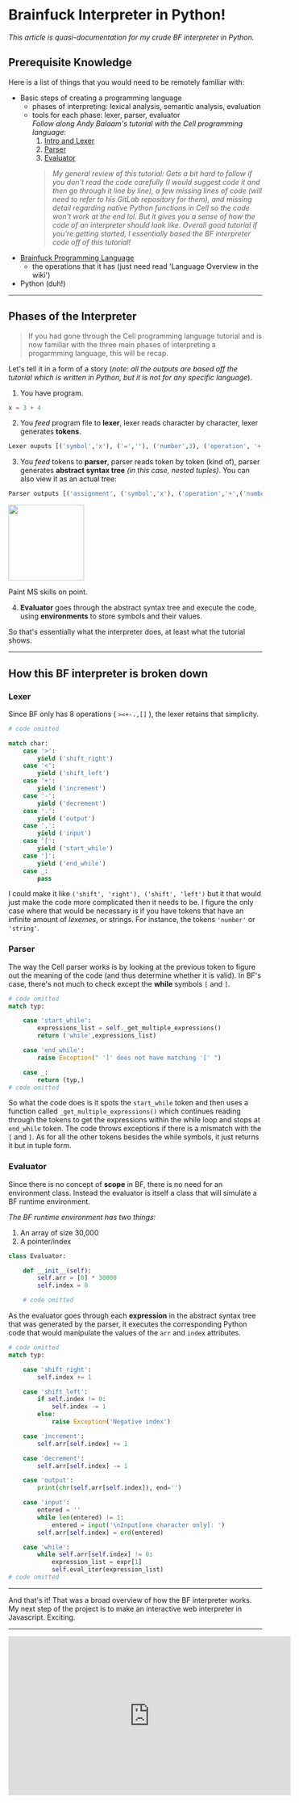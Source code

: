 # Brainfuck Interpreter in Python!

*This article is quasi-documentation for my crude BF interpreter in Python.*

## Prerequisite Knowledge

Here is a list of things that you would need to be remotely familiar with:
- Basic steps of creating a programming language
    - phases of interpreting: lexical analysis, semantic analysis, evaluation
    - tools for each phase: lexer, parser, evaluator  
    *Follow along Andy Balaam's tutorial with the Cell programming language:*
        1. [Intro and Lexer](https://accu.org/journals/overload/26/145/balaam_2510/)
        2. [Parser](https://members.accu.org/index.php/journals/2532)
        3. [Evaluator](https://members.accu.org/index.php/journals/2565)  
        >*My general review of this tutorial: Gets a bit hard to follow if you don't read the code carefully (I would suggest code it and then go through it line by line), a few missing lines of code (will need to refer to his GitLab repository for them), and missing detail regarding native Python functions in Cell so the code won't work at the end lol. But it gives you a sense of how the code of an interpreter should look like. Overall good tutorial if you're getting started, I essentially based the BF interpreter code off of this tutorial!*
- [Brainfuck Programming Language](https://esolangs.org/wiki/Brainfuck)
    - the operations that it has (just need read 'Language Overview in the wiki')
- Python (duh!)

---

## Phases of the Interpreter

>If you had gone through the Cell programming language tutorial and is now familiar with the three main phases of interpreting a progarmming language, this will be recap.  

Let's tell it in a form of a story (*note: all the outputs are based off the tutorial which is written in Python, but it is not for any specific language*). 

1. You have program.
```python
x = 3 + 4
```
2. You *feed* program file to **lexer**, lexer reads character by character, lexer generates **tokens**.
```python
Lexer ouputs [('symbol','x'), ('=',''), ('number',3), ('operation', '+'), ('number', 4)]
```
3. You *feed* tokens to **parser**, parser reads token by token (kind of), parser generates **abstract syntax tree** *(in this case, nested tuples)*. You can also view it as an actual tree:
```python
Parser outputs [('assignment', ('symbol','x'), ('operation','+',('number',3), ('number',4)))]
```
<img src="https://i.imgur.com/yXMKP3D.png" height=150> 


Paint MS skills on point.

4. **Evaluator** goes through the abstract syntax tree and execute the code, using **environments** to store symbols and their values.

So that's essentially what the interpreter does, at least what the tutorial shows.

---

## How this BF interpreter is broken down

### Lexer

Since BF only has 8 operations ( `><+-.,[]` ), the lexer retains that simplicity.

```python
# code omitted

match char:
    case '>':
        yield ('shift_right')
    case '<':
        yield ('shift_left')
    case '+':
        yield ('increment')
    case '-':
        yield ('decrement')
    case '.':
        yield ('output')
    case ',':
        yield ('input')
    case '[':
        yield ('start_while')
    case ']':
        yield ('end_while')
    case _:
        pass
```

I could make it like `('shift', 'right'), ('shift', 'left')` but it that would just make the code more complicated then it needs to be. I figure the only case where that would be necessary is if you have tokens that have an infinite amount of *lexemes*, or strings. For instance, the tokens `'number'` or `'string'`.

### Parser

The way the Cell parser works is by looking at the previous token to figure out the meaning of the code (and thus determine whether it is valid). In BF's case, there's not much to check except the **while** symbols `[` and `]`.

```python
# code omitted
match typ:

    case 'start_while':
        expressions_list = self._get_multiple_expressions()
        return ('while',expressions_list)

    case 'end_while':
        raise Exception(" ']' does not have matching '[' ")

    case _:
        return (typ,)
# code omitted
```

So what the code does is it spots the `start_while` token and then uses a function called `_get_multiple_expressions()` which continues reading through the tokens to get the expressions within the while loop and stops at `end_while` token. The code throws exceptions if there is a mismatch with the `[` and `]`. As for all the other tokens besides the while symbols, it just returns it but in tuple form.

### Evaluator

Since there is no concept of **scope** in BF, there is no need for an environment class. Instead the evaluator is itself a class that will simulate a BF runtime environment. 

*The BF runtime environment has two things:*  
1. An array of size 30,000
2. A pointer/index

```python
class Evaluator:

    def __init__(self):
        self.arr = [0] * 30000
        self.index = 0

    # code omitted
```

As the evaluator goes through each **expression** in the abstract syntax tree that was generated by the parser, it executes the corresponding Python code that would manipulate the values of the `arr` and `index` attributes.

```python
# code omitted
match typ:

    case 'shift_right':
        self.index += 1

    case 'shift_left':
        if self.index != 0:
            self.index -= 1
        else:
            raise Exception('Negative index')

    case 'increment':
        self.arr[self.index] += 1

    case 'decrement':
        self.arr[self.index] -= 1

    case 'output':
        print(chr(self.arr[self.index]), end='')

    case 'input':
        entered = ''
        while len(entered) != 1:
            entered = input('\nInput[one character only]: ')
        self.arr[self.index] = ord(entered)

    case 'while':
        while self.arr[self.index] != 0:
            expression_list = expr[1]
            self.eval_iter(expression_list)
# code omitted
```
---

And that's it! That was a broad overview of how the BF interpreter works. My next step of the project is to make an interactive web interpreter in Javascript. Exciting.

---

<iframe width="560" height="315" src="https://www.youtube.com/embed/nZBBIBih2_w" title="YouTube video player" frameborder="0" allow="accelerometer; autoplay; clipboard-write; encrypted-media; gyroscope; picture-in-picture" allowfullscreen></iframe>